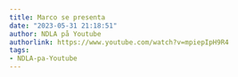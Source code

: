 ```yaml
---
title: Marco se presenta
date: "2023-05-31 21:18:51"
author: NDLA på Youtube
authorlink: https://www.youtube.com/watch?v=mpiepIpH9R4
tags:
- NDLA-pa-Youtube
---
```

